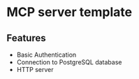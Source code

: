 # MCP server template

## Features

* Basic Authentication
* Connection to PostgreSQL database
* HTTP server